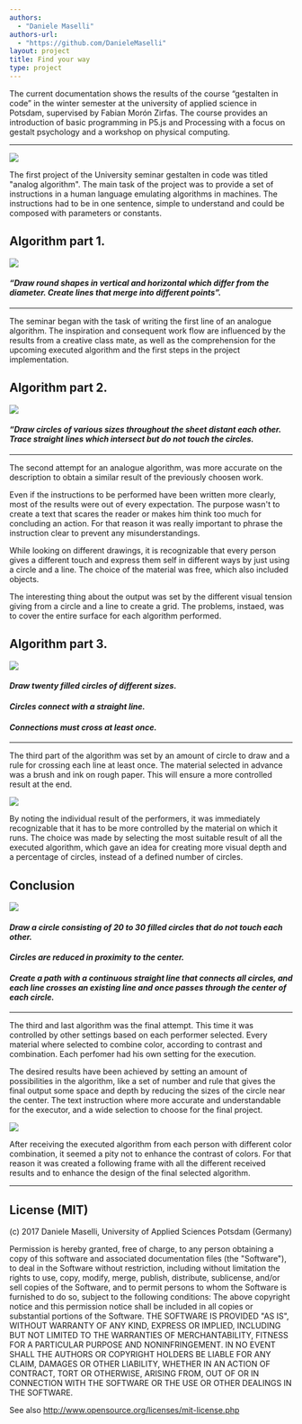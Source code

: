 ```yaml
--- 
authors: 
  - "Daniele Maselli"
authors-url: 
  - "https://github.com/DanieleMaselli"
layout: project
title: Find your way 
type: project
---
```


The current documentation shows the results of the course “gestalten in code” in the winter semester at the university of applied science in Potsdam, supervised by Fabian Morón Zirfas. The course provides an introduction of basic programming in P5.js and Processing with a focus on gestalt psychology and a workshop on physical computing.

---


![](./splash.png)


The first project of the University seminar gestalten in code was titled "analog algorithm". 
The main task of the project was to provide a set of instructions in a human language emulating algorithms in machines. The instructions had to be in one sentence, simple to understand and could be composed with parameters or constants.

## Algorithm part 1.


![](./assets/images/algo-1.png)


#### _“Draw round shapes in vertical and horizontal which differ from the diameter. Create lines that merge into different points”._ 
---


The seminar began with the task of writing the first line of an analogue algorithm. The inspiration and consequent work flow are influenced by the results from a creative class mate, as well as the comprehension for the upcoming executed algorithm and the first steps in the project implementation.




## Algorithm part 2.




![](./assets/images/algo-2.png)


#### _“Draw circles of various sizes throughout the sheet distant each other. Trace straight lines which intersect but do not touch the circles._ 

---

The second attempt for an analogue algorithm, was more accurate on the description to obtain a similar result of the previously choosen work. 

Even if the instructions to be performed have been written more clearly, most of the results were out of every expectation. The purpose wasn't to create a text that scares the reader or makes him think too much for concluding an action. For that reason it was really important to phrase the instruction clear to prevent any misunderstandings.

While looking on different drawings, it is recognizable that every person gives a different touch and express them self in different ways by just using a circle and a line. The choice of the material was free, which also included objects. 

The interesting thing about the output was set by the different visual tension giving from a circle and a line to create a grid. The problems, instaed, was to cover the entire surface for each algorithm performed.

## Algorithm part 3.


![](./assets/images/algo-3.png)

#### _Draw twenty filled circles of different sizes._
#### _Circles connect with a straight line._ 
#### _Connections must cross at least once._

---

The third part of the algorithm was set by an amount of circle to draw and a rule for crossing each line at least once. The material selected in advance was a brush and ink on rough paper. This will ensure a more controlled result at the end. 


![](./assets/images/algo-4.png)


By noting the individual result of the performers, it was immediately recognizable that it has to be more controlled by the material on which it runs. The choice was made by selecting the most suitable result of all the executed algorithm, which gave an idea for creating more visual depth and a percentage of circles, instead of a defined number of circles.



## Conclusion

![](./assets/images/algo-5.png)

#### _Draw a circle consisting of 20 to 30 filled circles that do not touch each other._ 
#### _Circles are reduced in proximity to the center._ 
#### _Create a path with a continuous straight line that connects all circles, and each line crosses an existing line and once passes through the center of each circle._

---


The third and last algorithm was the final attempt. This time it was controlled by other settings based on each performer selected. Every material where selected to combine color, according to contrast and combination. 
Each perfomer had his own setting for the execution.   

The desired results have been achieved by setting an amount of possibilities in the algorithm, like a set of number and rule that gives the final output some space and depth by reducing the sizes of the circle near the center. The text instruction where more accurate and understandable for the executor, and a wide selection to choose for the final project.

![](./assets/images/algo-end.png)

After receiving the executed algorithm from each person with different color combination, it seemed a pity not to enhance the contrast of colors. For that reason it was created a following frame with all the different received results and to enhance the design of the final selected algorithm.

---------------------------------------

## License (MIT)

(c) 2017 Daniele Maselli, University of Applied Sciences Potsdam (Germany)

Permission is hereby granted, free of charge, to any person obtaining a copy of this software and associated documentation files (the "Software"), to deal in the Software without restriction, including without limitation the rights to use, copy, modify, merge, publish, distribute, sublicense, and/or sell copies of the Software, and to permit persons to whom the Software is furnished to do so, subject to the following conditions:
The above copyright notice and this permission notice shall be included in all copies or substantial portions of the Software.
THE SOFTWARE IS PROVIDED "AS IS", WITHOUT WARRANTY OF ANY KIND, EXPRESS OR IMPLIED, INCLUDING BUT NOT LIMITED TO THE WARRANTIES OF MERCHANTABILITY, FITNESS FOR A PARTICULAR PURPOSE AND NONINFRINGEMENT. IN NO EVENT SHALL THE AUTHORS OR COPYRIGHT HOLDERS BE LIABLE FOR ANY CLAIM, DAMAGES OR OTHER LIABILITY, WHETHER IN AN ACTION OF CONTRACT, TORT OR OTHERWISE, ARISING FROM, OUT OF OR IN CONNECTION WITH THE SOFTWARE OR THE USE OR OTHER DEALINGS IN THE SOFTWARE.

See also http://www.opensource.org/licenses/mit-license.php
